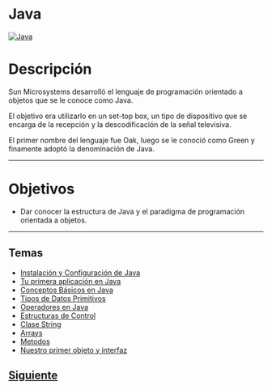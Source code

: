 # **Java**  
[![Java](https://icon-library.net/images/java-icon-png/java-icon-png-2.jpg)]()  

# Descripción  
Sun Microsystems desarrolló el lenguaje de programación orientado a objetos que se le conoce como Java. 

El objetivo era utilizarlo en un set-top box, un tipo de dispositivo que se encarga de la recepción y la descodificación de la señal televisiva. 

El primer nombre del lenguaje fue Oak, luego se le conoció como Green y finamente adoptó la denominación de Java.

***
# Objetivos  
* Dar conocer la estructura de Java y el paradigma de programación orientada a objetos.


***

## Temas  
* [Instalación y Configuración de Java](page0.md)
* [Tu primera aplicación en Java](page1.md)
* [Conceptos Básicos en Java](page2.md)
* [Tipos de Datos Primitivos](page3.md)
* [Operadores en Java](page4.md)
* [Estructuras de Control](page5.md)
* [Clase String](page6.md)
* [Arrays](page7.md)
* [Metodos](page8.md)
* [Nuestro primer objeto y interfaz](page9.md)

## [Siguiente](page0.md)